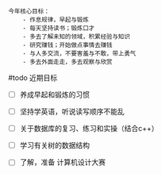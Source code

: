 ```ad-todo
今年核心目标：
	- 作息规律，早起与锻炼
	- 每天坚持读书；锻炼口才
	- 多去了解未知的领域，积累经验与知识
	- 研究赚钱；开始做点事情去赚钱
	- 与人多交流，不要害羞与不敢，带上勇气
	- 多去外面走走，多去观察与欣赏
```
#todo 
近期目标
- [ ] 养成早起和锻炼的习惯
- [ ] 坚持学英语，听说读写顺序不能乱
- [ ] 关于数据库的复习、练习和实操（结合c++）
- [ ] 学习有关树的数据结构
- [ ] 了解，准备 计算机设计大赛



